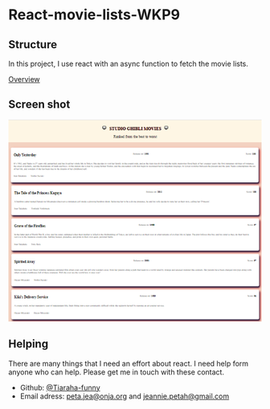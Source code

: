 # React-movie-lists-WKP9

## Structure

In this project, I use react with an async function to fetch the movie lists.

[Overview](https://competent-davinci-d5bc42.netlify.app/)

## Screen shot

![screen shot](./movies.png)

## Helping


There are many things that I need an effort about react.
I need help form anyone who can help. Please get me in touch with these contact.

-  Github: [@Tiaraha-funny](https://github.com/Tiaraha-funny/)
- Email adress:  [peta.jea@onja.org](mailto:peta.jea@onja.org) and jeannie.petah@gmail.com